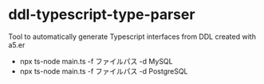 # ddl-typescript-type-parser
Tool to automatically generate Typescript interfaces from DDL created with a5.er


- npx ts-node main.ts -f ファイルパス -d MySQL
- npx ts-node main.ts -f ファイルパス -d PostgreSQL